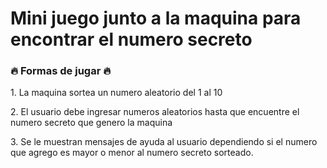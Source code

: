 <h1>Mini juego junto a la maquina para encontrar el numero secreto</h1>
<h3>🔥 Formas de jugar 🔥</h3>
<p>1. La maquina sortea un numero aleatorio del 1 al 10</p>
<p>2. El usuario debe ingresar numeros aleatorios hasta que encuentre el numero secreto que genero la maquina</p>
<p>3. Se le muestran mensajes de ayuda al usuario dependiendo si el numero que agrego es mayor o menor al numero secreto sorteado.</p>

